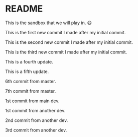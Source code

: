# README

This is the sandbox that we will play in. :smiley:

This is the first new commit I made after my initial commit.

This is the second new commit I made after my initial commit.

This is the third new commit I made after my initial commit.

This is a fourth update.

This is a fifth update.

6th commit from master.

7th commit from master.

1st commit from main dev.

1st commit from another dev.

2nd commit from another dev.

3rd commit from another dev.
